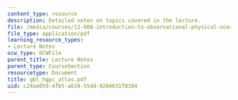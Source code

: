 ```yaml
---
content_type: resource
description: Detailed notes on topics covered in the lecture.
file: /media/courses/12-808-introduction-to-observational-physical-oceanography-fall-2004/c24ae0594fb5a634554d9284631f8384_gbl_hgpc_atlas.pdf
file_type: application/pdf
learning_resource_types:
- Lecture Notes
ocw_type: OCWFile
parent_title: Lecture Notes
parent_type: CourseSection
resourcetype: Document
title: gbl_hgpc_atlas.pdf
uid: c24ae059-4fb5-a634-554d-9284631f8384
---
```

